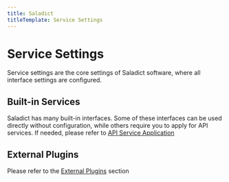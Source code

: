 ```yaml
---
title: Saladict
titleTemplate: Service Settings
---
```


# Service Settings

Service settings are the core settings of Saladict software, where all interface settings are configured.

## Built-in Services

Saladict has many built-in interfaces. Some of these interfaces can be used directly without configuration, while others require you to apply for API services. If needed, please refer to [API Service Application](/en/docs/api/)

## External Plugins

Please refer to the [External Plugins](/en/docs/plugin) section
